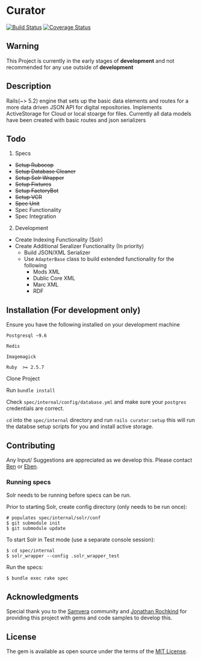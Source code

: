 # Curator
[![Build Status](https://travis-ci.org/boston-library/curator.svg?branch=master)](https://travis-ci.org/boston-library/curator) [![Coverage Status](https://coveralls.io/repos/github/boston-library/curator/badge.svg?branch=master)](https://coveralls.io/github/boston-library/curator?branch=master)

## Warning


This Project is currently in the early stages of **development** and not recommended for any use outside of **development**


## Description
Rails(~> 5.2) engine that sets up the basic data elements and routes for a more data driven JSON API for digital repositories.
Implements ActiveStorage for Cloud or local stoarge for files.
Currently all data models have been created with basic routes and json serializers

## Todo

1. Specs
  * ~~Setup Rubocop~~
  * ~~Setup Database Cleaner~~
  * ~~Setup Solr Wrapper~~
  * ~~Setup Fixtures~~
  * ~~Setup FactoryBot~~
  * ~~Setup VCR~~
  * ~~Spec Unit~~
  * Spec Functionality
  * Spec Integration
2. Development
  * Create Indexing Functionality (Solr)
  * Create Additional Seralizer Functionality (In priority)
    - Build JSON/XML Serializer
    - Use `AdapterBase` class to build extended functionality for the following
      * Mods XML
      * Dublic Core XML
      * Marc XML
      * RDF

## Installation (For development only)

Ensure you have the following installed on your development machine

`Postgresql ~9.6`

`Redis`

`Imagemagick`

`Ruby  >= 2.5.7`

Clone Project

Run `bundle install`

Check `spec/internal/config/database.yml` and make sure your `postgres` credentials are correct.

`cd` into the `spec/internal` directory and run `rails curator:setup` this will run the databse setup scripts for you and install active storage.


## Contributing
Any Input/ Suggestions are appreciated as we develop this. Please contact [Ben](mailto:bbarber@bpl.org) or [Eben](mailto:eenglish@bpl.org).

### Running specs

Solr needs to be running before specs can be run.

Prior to starting Solr, create config directory (only needs to be run once):
```
# populates spec/internal/solr/conf
$ git submodule init
$ git submodule update
```

To start Solr in Test mode (use a separate console session):
```
$ cd spec/internal
$ solr_wrapper --config .solr_wrapper_test
```

Run the specs:
```
$ bundle exec rake spec
```

## Acknowledgments

Special thank you to the [Samvera](https://github.com/samvera) community and [Jonathan Rochkind](https://github.com/jrochkind) for providing this project with gems and code samples to develop this.

## License

The gem is available as open source under the terms of the [MIT License](https://opensource.org/licenses/MIT).
